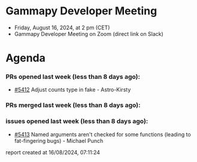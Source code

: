 # Gammapy Developer Meeting 
 * Friday, August 16, 2024, at 2 pm (CET) 
 * Gammapy Developer Meeting on Zoom (direct link on Slack) 
# Agenda

### PRs opened last week (less than 8 days ago): 
* [#5412](https://github.com/gammapy/gammapy/pull/5412) Adjust counts type in fake - Astro-Kirsty

### PRs merged last week (less than 8 days ago): 

### issues opened last week (less than 8 days ago): 
* [#5413](https://github.com/gammapy/gammapy/issues/5413) Named arguments aren't checked for some functions (leading to fat-fingering bugs) - Michael Punch

 report created at 16/08/2024, 07:11:24